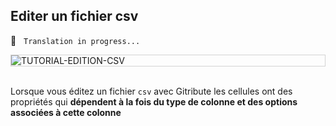 
## Editer un fichier csv

🚧  &nbsp; `Translation in progress...`

<div style="border: thin solid lightgrey;">
  <img
    alt="TUTORIAL-EDITION-CSV"
    src="https://raw.githubusercontent.com/multi-coop/gitribute-documentation-content/main/images/tutorial/edition-edit-csv.png"
    />
</div>

<br>

Lorsque vous éditez un fichier `csv` avec Gitribute les cellules ont des propriétés qui **dépendent à la fois du type de colonne et des options associées à cette colonne**
